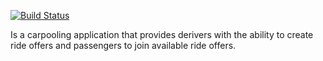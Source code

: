 
[![Build Status](https://travis-ci.org/Dianawats/ride-my-way.svg?branch=Apiv1)](https://travis-ci.org/Dianawats/ride-my-way) 

Is a carpooling application that provides derivers with the ability to create ride offers and passengers to join available ride offers.
